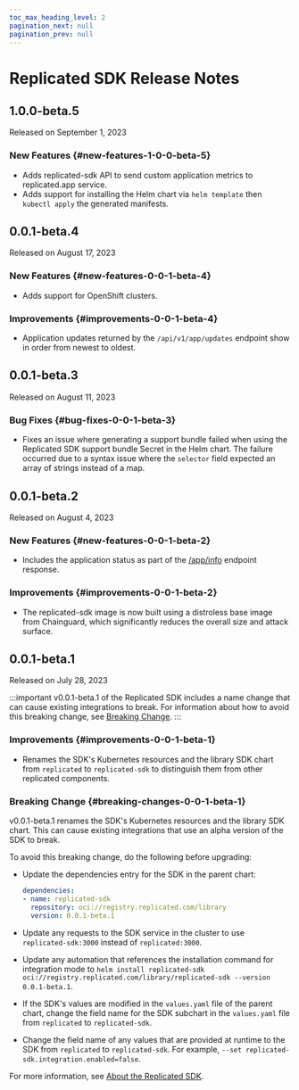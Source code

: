 ```yaml
---
toc_max_heading_level: 2
pagination_next: null
pagination_prev: null
---
```


# Replicated SDK Release Notes

<!--RELEASE_NOTES_PLACEHOLDER-->

## 1.0.0-beta.5

Released on September 1, 2023

### New Features {#new-features-1-0-0-beta-5}
* Adds replicated-sdk API to send custom application metrics to replicated.app service.
* Adds support for installing the Helm chart via `helm template` then `kubectl apply` the generated manifests.

## 0.0.1-beta.4

Released on August 17, 2023

### New Features {#new-features-0-0-1-beta-4}
* Adds support for OpenShift clusters.

### Improvements {#improvements-0-0-1-beta-4}
* Application updates returned by the `/api/v1/app/updates` endpoint show in order from newest to oldest.

## 0.0.1-beta.3

Released on August 11, 2023

### Bug Fixes {#bug-fixes-0-0-1-beta-3}
* Fixes an issue where generating a support bundle failed when using the Replicated SDK support bundle Secret in the Helm chart. The failure occurred due to a syntax issue where the `selector` field expected an array of strings instead of a map.

## 0.0.1-beta.2

Released on August 4, 2023

### New Features {#new-features-0-0-1-beta-2}
* Includes the application status as part of the [/app/info](/reference/replicated-sdk-apis#get-appinfo) endpoint response.

### Improvements {#improvements-0-0-1-beta-2}
* The replicated-sdk image is now built using a distroless base image from Chainguard, which significantly reduces the overall size and attack surface.

## 0.0.1-beta.1

Released on July 28, 2023

:::important
v0.0.1-beta.1 of the Replicated SDK includes a name change that can cause existing integrations to break. For information about how to avoid this breaking change, see [Breaking Change](#breaking-changes-0-0-1-beta-1).
:::
### Improvements {#improvements-0-0-1-beta-1}
* Renames the SDK's Kubernetes resources and the library SDK chart from `replicated` to `replicated-sdk` to distinguish them from other replicated components.

### Breaking Change {#breaking-changes-0-0-1-beta-1}

v0.0.1-beta.1 renames the SDK's Kubernetes resources and the library SDK chart. This can cause existing integrations that use an alpha version of the SDK to break.

To avoid this breaking change, do the following before upgrading:

* Update the dependencies entry for the SDK in the parent chart:

   ```yaml
   dependencies:
   - name: replicated-sdk
     repository: oci://registry.replicated.com/library
     version: 0.0.1-beta.1
   ```

* Update any requests to the SDK service in the cluster to use `replicated-sdk:3000` instead of `replicated:3000`.

* Update any automation that references the installation command for integration mode to `helm install replicated-sdk oci://registry.replicated.com/library/replicated-sdk --version 0.0.1-beta.1`.

* If the SDK's values are modified in the `values.yaml` file of the parent chart, change the field name for the SDK subchart in the `values.yaml` file from `replicated` to `replicated-sdk`.

* Change the field name of any values that are provided at runtime to the SDK from `replicated` to `replicated-sdk`. For example, `--set replicated-sdk.integration.enabled=false`.

For more information, see [About the Replicated SDK](/vendor/replicated-sdk-overview).
